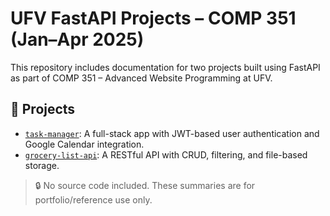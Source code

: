 # UFV FastAPI Projects – COMP 351 (Jan–Apr 2025)

This repository includes documentation for two projects built using FastAPI as part of COMP 351 – Advanced Website Programming at UFV.

## 📂 Projects

- [`task-manager`](./task-manager/README.md): A full-stack app with JWT-based user authentication and Google Calendar integration.
- [`grocery-list-api`](./grocery-list-api/README.md): A RESTful API with CRUD, filtering, and file-based storage.

> 🔒 No source code included. These summaries are for portfolio/reference use only.